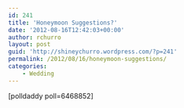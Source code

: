 ```yaml
---
id: 241
title: 'Honeymoon Suggestions?'
date: '2012-08-16T12:42:03+00:00'
author: rchurro
layout: post
guid: 'http://shineychurro.wordpress.com/?p=241'
permalink: /2012/08/16/honeymoon-suggestions/
categories:
    - Wedding
---
```


\[polldaddy poll=6468852\]